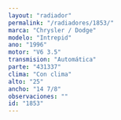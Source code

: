 ```yaml
---
layout: "radiador"
permalink: "/radiadores/1853/"
marca: "Chrysler / Dodge"
modelo: "Intrepid"
ano: "1996"
motor: "V6 3.5"
transmision: "Automática"
parte: "431337"
clima: "Con clima"
alto: "25"
ancho: "14 7/8"
observaciones: ""
id: "1853"
---
```


